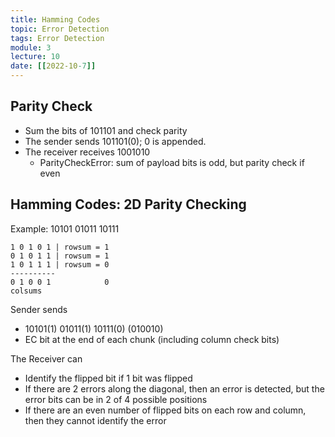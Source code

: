 ```yaml
---
title: Hamming Codes
topic: Error Detection
tags: Error Detection
module: 3
lecture: 10
date: [[2022-10-7]]
---
```


## Parity Check
- Sum the bits of 101101 and check parity
- The sender sends 101101(0); 0 is appended.
- The receiver receives 1001010
    - ParityCheckError: sum of payload bits is odd, but parity check if even

## Hamming Codes: 2D Parity Checking

Example: 10101 01011 10111
```
1 0 1 0 1 | rowsum = 1
0 1 0 1 1 | rowsum = 1
1 0 1 1 1 | rowsum = 0
----------
0 1 0 0 1            0
colsums
```

Sender sends
- 10101(1) 01011(1) 10111(0) (010010)
- EC bit at the end of each chunk (including column check bits)

The Receiver can
- Identify the flipped bit if 1 bit was flipped
- If there are 2 errors along the diagonal, then an error is detected, but the error bits can be in 2 of 4 possible positions
- If there are an even number of flipped bits on each row and column, then they cannot identify the error

